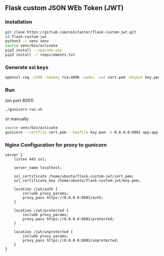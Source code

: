 ## Flask custom JSON WEb Token (JWT)

### Installation
```bash
git clone https://gitlab.com/nikitaster/flask-custom-jwt.git
cd flask-custom-jwt
python3 -v venv venv
source venv/bin/activate
pip3 install --upgrade-pip
pip3 install -r requirements.txt
```

### Generate ssl keys
```bash
openssl req -x509 -newkey rsa:4096 -nodes -out cert.pem -keyout key.pem -days 365
```


### Run 
(on port 8001) 
```bash
./gunicorn-run.sh
```
or manually
```bash
source venv/bin/activate
gunicorn --certfile cert.pem --keyfile key.pem -b 0.0.0.0:8001 app:app
```
### Nginx Configuration for proxy to gunicorn
```nginx
server {
    listen 443 ssl;

    server_name localhost;

    ssl_certificate /home/ubuntu/flask-custom-jwt/cert.pem;
    ssl_certificate_key /home/ubuntu/flask-custom-jwt/key.pem;

    location /jwt/auth {
        include proxy_params;
        proxy_pass https://0.0.0.0:8001/auth;
    }

    location /jwt/protected {
        include proxy_params;
        proxy_pass https://0.0.0.0:8001/protected;
    }

    location /jwt/unprotected {
        include proxy_params;
        proxy_pass https://0.0.0.0:8001/unprotected;
    }
}
```
